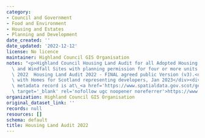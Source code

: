```yaml
---
category:
- Council and Government
- Food and Environment
- Housing and Estates
- Planning and Development
date_created: ''
date_updated: '2022-12-12'
license: No licence
maintainer: Highland Council GIS Organisation
notes: "<p>Highland Council Housing Land Audit for all Adopted Housing Land Sites\
  \ and Windfall Sites with planning permission for four or more units as at 1st June\
  \ 2022  Housing Land Audit 2022 - FINAL agreed public Version (v3).<div><br /></div><div>Agreed\
  \ with Homes for Scotland representing developers, Jan 2023</div><div><br /></div><div>Gemini\
  \ metadata record is at\_<a href='https://www.spatialdata.gov.scot/geonetwork/srv/eng/catalog.search#/metadata/97992370-d7c4-4e1b-a271-58c63b049648'\
  \ target='_blank' rel='nofollow ugc noopener noreferrer'>https://www.spatialdata.gov.scot/geonetwork/srv/eng/catalog.search#/metadata/97992370-d7c4-4e1b-a271-58c63b049648</a></div></p>"
organization: Highland Council GIS Organisation
original_dataset_link: ''
records: null
resources: []
schema: default
title: Housing Land Audit 2022
---
```

